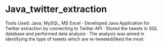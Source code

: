 # Java_twitter_extraction

Tools Used: Java, MySQL, MS Excel
· Developed Java Application for Twitter extraction by connecting to Twitter API
· Stored the tweets in SQL database and performed data analysis 
· The analysis was aimed in identifying the type of tweets which are re-tweeted/liked the most
